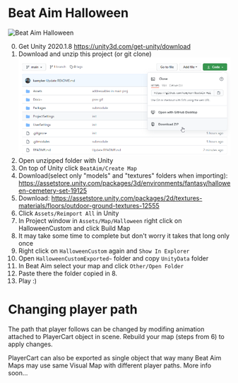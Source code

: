 # Beat Aim Halloween

![Beat Aim Halloween](Docs~/prev.gif)

0. Get Unity 2020.1.8 https://unity3d.com/get-unity/download
1. Download and unzip this project (or git clone)
![download](Docs~/help1.png)
2. Open unzipped folder with Unity
3. On top of Unity click `BeatAim/Create Map`
4. Download(select only "models" and "textures" folders when importing): https://assetstore.unity.com/packages/3d/environments/fantasy/halloween-cemetery-set-19125
5. Download: https://assetstore.unity.com/packages/2d/textures-materials/floors/outdoor-ground-textures-12555
6. Click `Assets/Reimport All` in Unity
7. In Project window in `Assets/Map/Halloween` right click on HalloweenCustom and click Build Map
8. It may take some time to complete but don't worry it takes that long only once
9. Right click on `HalloweenCustom` again and `Show In Explorer`
10. Open `HalloweenCustomExported~` folder and copy `UnityData` folder
11. In Beat Aim select your map and click `Other/Open Folder`
12. Paste there the folder copied in 8.
13. Play :)


# Changing player path
The path that player follows can be changed by modifing animation attached to PlayerCart object in scene. Rebuild your map (steps from 6) to apply changes.

PlayerCart can also be exported as single object that way many Beat Aim Maps may use same Visual Map with different player paths. More info soon...
